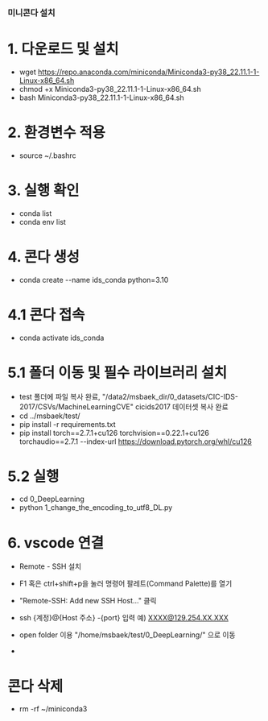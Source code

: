 

### 미니콘다 설치
# 1. 다운로드 및 설치
- wget https://repo.anaconda.com/miniconda/Miniconda3-py38_22.11.1-1-Linux-x86_64.sh
- chmod +x Miniconda3-py38_22.11.1-1-Linux-x86_64.sh
- bash Miniconda3-py38_22.11.1-1-Linux-x86_64.sh

# 2. 환경변수 적용
 - source ~/.bashrc

# 3. 실행 확인
 - conda list
 - conda env list
 
# 4. 콘다 생성
 - conda create --name ids_conda python=3.10

# 4.1 콘다 접속
 - conda activate ids_conda

# 5.1 폴더 이동 및 필수 라이브러리 설치
 - test 폴더에 파일 복사 완료, "/data2/msbaek_dir/0_datasets/CIC-IDS-2017/CSVs/MachineLearningCVE" cicids2017 데이터셋 복사 완료
 - cd ../msbaek/test/
 - pip install -r requirements.txt
 - pip install torch==2.7.1+cu126 torchvision==0.22.1+cu126 torchaudio==2.7.1 --index-url https://download.pytorch.org/whl/cu126



# 5.2 실행
 - cd 0_DeepLearning
 - python 1_change_the_encoding_to_utf8_DL.py

# 6. vscode 연결
 - Remote - SSH 설치
 - F1 혹은 ctrl+shift+p을 눌러 명령어 팔레트(Command Palette)를 열기
 - "Remote-SSH: Add new SSH Host..." 클릭
 - ssh {계정}@{Host 주소} -{port} 입력
   예) XXXX@129.254.XX.XXX
 - open folder 이용 "/home/msbaek/test/0_DeepLearning/" 으로 이동

 - 
# 콘다 삭제
 - rm -rf ~/miniconda3
